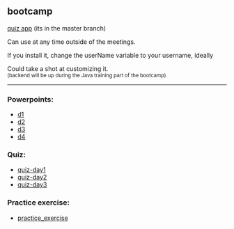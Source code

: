 ## bootcamp

[quiz app](https://github.com/DMalonas/quiz-app) (its in the master branch)

Can use at any time outside of the meetings.

If you install it, change the userName variable to your username, ideally <first-forename-letter><surname>

Could take a shot at customizing it.  
<small>(backend will be up during the Java training part of the bootcamp)</small>


---

### Powerpoints:

- [d1](https://drive.google.com/drive/folders/1FyvoeBlWkKHzQnzeMSJmQ1hG_cmACbpi?usp=sharing)
- [d2](https://drive.google.com/drive/folders/1xlQyciLeFPD0mGFasZy81xCKUvKPGW1J?usp=sharing)
- [d3](https://drive.google.com/drive/folders/1qYvwzRBblxWS26gxpLF949Tm1skWGgrb?usp=sharing)
- [d4](https://drive.google.com/drive/folders/1Ys3s9wMj5lcxSjqNwx90hE9KfR7nP-kh?usp=sharing)

### Quiz:
- [quiz-day1](https://docs.google.com/forms/d/e/1FAIpQLSc2C0rjfJGDFMtvdxB_FtaXLV2hP2tOl3487f7aYM83166zcA/viewform?usp=sharing)  
- [quiz-day2](https://docs.google.com/forms/d/e/1FAIpQLSeFzufWiQ761iCSkQ1v9VJGk7QcUX99JWx0jAIZtoTjpG-dxg/viewform?usp=sharing)
- [quiz-day3](https://forms.gle/9wnYDMbstD5PsLtEA)

### Practice exercise:  
- [practice_exercise](https://drive.google.com/drive/folders/19qcMoqJ92m3gEphj0ntAdDf0m8sudJYK?usp=sharing)
